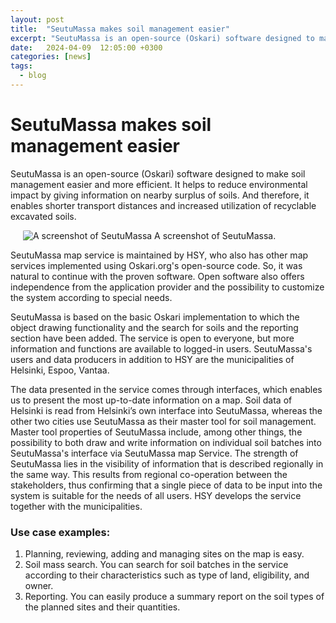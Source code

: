 ```yaml
---
layout: post
title:  "SeutuMassa makes soil management easier"
excerpt: "SeutuMassa is an open-source (Oskari) software designed to make soil management easier and more efficient"
date:   2024-04-09  12:05:00 +0300
categories: [news]
tags:
  - blog
---
```


# SeutuMassa makes soil management easier

SeutuMassa is an open-source (Oskari) software designed to make soil management easier and more efficient. It helps to reduce environmental impact by giving information on nearby surplus of soils. And therefore, it enables shorter transport distances and increased utilization of recyclable excavated soils.

<img src="/resources/seutumassa.png" class="img-responsive" style="margin-left: 20px; border-radius: 3%;" alt="A screenshot of SeutuMassa" />
A screenshot of SeutuMassa.

SeutuMassa map service is maintained by HSY, who also has other map services implemented using Oskari.org's open-source code. So, it was natural to continue with the proven software. Open software also offers independence from the application provider and the possibility to customize the system according to special needs.

SeutuMassa is based on the basic Oskari implementation to which the object drawing functionality and the search for soils and the reporting section have been added. The service is open to everyone, but more information and functions are available to logged-in users. SeutuMassa's users and data producers in addition to HSY are the municipalities of Helsinki, Espoo, Vantaa.

The data presented in the service comes through interfaces, which enables us to present the most up-to-date information on a map. Soil data of Helsinki is read from Helsinki’s own interface into SeutuMassa, whereas the other two cities use SeutuMassa as their master tool for soil management. Master tool properties of SeutuMassa include, among other things, the possibility to both draw and write information on individual soil batches into SeutuMassa's interface via SeutuMassa map Service. The strength of SeutuMassa lies in the visibility of information that is described regionally in the same way. This results from regional co-operation between the stakeholders, thus confirming that a single piece of data to be input into the system is suitable for the needs of all users. HSY develops the service together with the municipalities.

### Use case examples:
1. Planning, reviewing, adding and managing sites on the map is easy.
2. Soil mass search. You can search for soil batches in the service according to their characteristics such as type of land, eligibility, and owner.
3. Reporting. You can easily produce a summary report on the soil types of the planned sites and their quantities.
